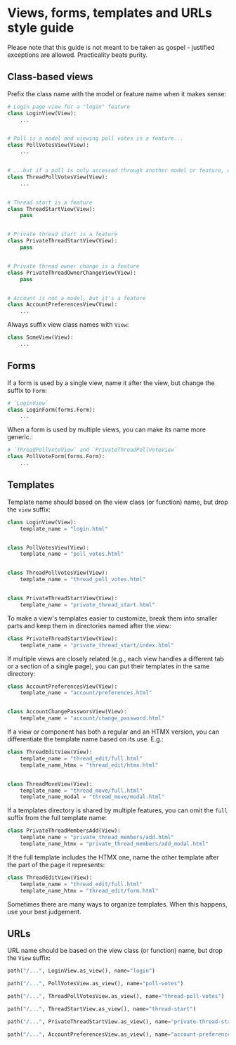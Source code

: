 # Views, forms, templates and URLs style guide

Please note that this guide is not meant to be taken as gospel - justified exceptions are allowed. Practicality beats purity.


## Class-based views

Prefix the class name with the model or feature name when it makes sense:

```python
# Login page view for a "login" feature
class LoginView(View):
    ...


# Poll is a model and viewing poll votes is a feature...
class PollVotesView(View):
    ...


# ...but if a poll is only accessed through another model or feature, we use a compound name
class ThreadPollVotesView(View):
    ...


# Thread start is a feature
class ThreadStartView(View):
    pass


# Private thread start is a feature
class PrivateThreadStartView(View):
    pass


# Private thread owner change is a feature
class PrivateThreadOwnerChangeView(View):
    pass


# Account is not a model, but it's a feature
class AccountPreferencesView(View):
    ...
```

Always suffix view class names with `View`:

```python
class SomeView(View):
    ...
```


## Forms

If a form is used by a single view, name it after the view, but change the suffix to `Form`:

```python
# `LoginView`
class LoginForm(forms.Form):
    ...
```

When a form is used by multiple views, you can make its name more generic.:

```python
# `ThreadPollVoteView` and `PrivateThreadPollVoteView`
class PollVoteForm(forms.Form):
    ...
```


## Templates

Template name should based on the view class (or function) name, but drop the `view` suffix:

```python
class LoginView(View):
    template_name = "login.html"


class PollVotesView(View):
    template_name = "poll_votes.html"


class ThreadPollVotesView(View):
    template_name = "thread_poll_votes.html"


class PrivateThreadStartView(View):
    template_name = "private_thread_start.html"
```

To make a view's templates easier to customize, break them into smaller parts and keep them in directories named after the view:

```python
class PrivateThreadStartView(View):
    template_name = "private_thread_start/index.html"
```

If multiple views are closely related (e.g., each view handles a different tab or a section of a single page), you can put their templates in the same directory:

```python
class AccountPreferencesView(View):
    template_name = "account/preferences.html"


class AccountChangePassworsView(View):
    template_name = "account/change_password.html"
```

If a view or component has both a regular and an HTMX version, you can differentiate the template name based on its use. E.g.:

```python
class ThreadEditView(View):
    template_name = "thread_edit/full.html"
    template_name_htmx = "thread_edit/htmx.html"


class ThreadMoveView(View):
    template_name = "thread_move/full.html"
    template_name_modal = "thread_move/modal.html"
```

If a templates directory is shared by multiple features, you can omit the `full` suffix from the full template name:

```python
class PrivateThreadMembersAdd(View):
    template_name = "private_thread_members/add.html"
    template_name_htmx = "private_thread_members/add_modal.html"
```

If the full template includes the HTMX one, name the other template after the part of the page it represents:

```python
class ThreadEditView(View):
    template_name = "thread_edit/full.html"
    template_name_htmx = "thread_edit/form.html"
```

Sometimes there are many ways to organize templates. When this happens, use your best judgement.


## URLs

URL name should be based on the view class (or function) name, but drop the `View` suffix:

```python
path("/...", LoginView.as_view(), name="login")

path("/...", PollVotesView.as_view(), name="poll-votes")

path("/...", ThreadPollVotesView.as_view(), name="thread-poll-votes")

path("/...", ThreadStartView.as_view(), name="thread-start")

path("/...", PrivateThreadStartView.as_view(), name="private-thread-start")

path("/...", AccountPreferencesView.as_view(), name="account-preferences")
```